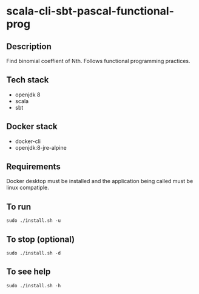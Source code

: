 # scala-cli-sbt-pascal-functional-prog

## Description
Find binomial coeffient of Nth.
Follows functional programming practices.

## Tech stack
- openjdk 8
- scala
- sbt

## Docker stack
- docker-cli
- openjdk:8-jre-alpine

## Requirements
Docker desktop must be installed and the application
being called must be linux compatiple.

## To run
`sudo ./install.sh -u`

## To stop (optional)
`sudo ./install.sh -d`

## To see help
`sudo ./install.sh -h`
